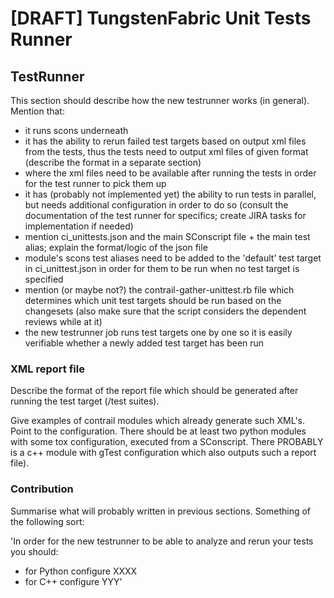 # [DRAFT] TungstenFabric Unit Tests Runner

## TestRunner

This section should describe how the new testrunner works (in general).
Mention that:

* it runs scons underneath
* it has the ability to rerun failed test targets based on output xml files from
  the tests, thus the tests need to output xml files of given format (describe the format in
  a separate section)
* where the xml files need to be available after running the tests in order for the test runner
  to pick them up
* it has (probably not implemented yet) the ability to run tests in parallel, but needs additional
  configuration in order to do so (consult the documentation of the test runner for specifics;
  create JIRA tasks for implementation if needed)
* mention ci_unittests.json and the main SConscript file + the main test alias; explain the format/logic
  of the json file
* module's scons test aliases need to be added to the 'default' test target in ci_unittest.json in order for them
  to be run when no test target is specified
* mention (or maybe not?) the contrail-gather-unittest.rb file which determines which unit test
  targets should be run based on the changesets (also make sure that the script considers the dependent
  reviews while at it)
* the new testrunner job runs test targets one by one so it is easily verifiable whether a newly
  added test target has been run

### XML report file

Describe the format of the report file which should be generated after running the test target
(/test suites).

Give examples of contrail modules which already generate such XML's. Point to the configuration.
There should be at least two python modules with some tox configuration, executed from a SConscript.
There PROBABLY is a c++ module with gTest configuration which also outputs such a report file).

### Contribution

Summarise what will probably written in previous sections. Something of the following sort:

'In order for the new testrunner to be able to analyze and rerun your tests you should:

* for Python configure XXXX
* for C++ configure YYY'

